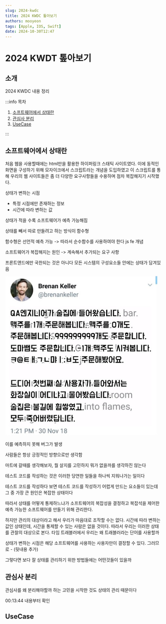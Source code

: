 ```yaml
---
slug: 2024-kwdc
title: 2024 KWDC 톺아보기
authors: mooyeon
tags: [Apple, IOS, Swift]
date: 2024-10-30T12:47
---
```


# 2024 KWDT 톺아보기

## 소개

2024 KWDC 내용 정리

:::info 목차

1. [소프트웨어에서 상태란](#소프트웨어에서-상태란)
2. [관심사 분리](#관심사-분리)
3. [UseCase](#usecase)

:::

<!--truncate-->

## 소프트웨어에서 상태란

처음 웹을 사용할때에는 html만을 활용한 하이퍼링크 스태틱 사이트였다. 이에 동적인 화면을 구성하기 위해 모자이크에서 스크립트라는 개념을 도입하였고
이 스크립트를 통해 우리의 웹 사이트들은 좀 더 다양한 요구사항들을 수용하며 점차 복잡해지기 시작했다.

상태가 변하는 시점

- 특정 시점에만 존재하는 정보
- 시간에 따라 변하는 값

상태가 적을 수록 소프트웨어가 예측 가능해짐

상태를 빼서 따로 만들려고 하는 방식이 함수형

함수형은 선언적 예측 가능 -> 따라서 순수함수를 사용하여야 한다
js fe 개념

소프트웨어가 복잡해지는 원인 -> 계속해서 추가되는 요구 사항

프론트앤드에만 국한되는 것은 아니다
모든 시스템의 구성요소들 안에는 상태가 담겨있음

![불확실성에 대한 유명한 밈](./images/2024-11-04-what-is-state/what_is_state_1.jpg)

이를 예측하지 못해 버그가 발생

사람들은 항상 긍정적인 방향으로만 생각함

마트에 갈때를 생각해보자, 뭘 살지를 고민하지 뭐가 없을까를 생각하진 않는다

테스트 코드를 작성하는 것은 이러한 당연한 일들을 하나씩 지워나가는 일이다

테스트 코드를 작성하다 보면 테스트 코드를 작성하기 어렵게 만드는 요소들이 있는데 그 중 가장 큰 원인은 복잡한 상태이다

따라서 상태를 어떻게 통제하느냐가 소프트웨어의 복잡성을 결정하고 복잡석을 제어한 예측 가능한 소프트웨어를 만들기 위해 관리한다.

하지만 관리의 대상이라고 해서 우리가 마음대로 조작할 수는 없다. 시간에 따라 변하는 값인 상태인데, 시간을 통제할 수 있는 사람은 없을 것이다.
따라서 우리는 이러한 상태를 관찰의 대상으로 본다. 타임 트래블러에서 우리는 왜 트래블러라는 단어를 사용할까

상태가 변하는 시점은 해당 소프트웨어를 사용하는 사용자만이 결정할 수 있다. 그러므로 - (뒷내용 추가)

그렇다면 보다 잘 상태를 관리하기 위한 방법들에는 어떤것들이 있을까

## 관심사 분리

관심사를 왜 분리해야할까 하는 고민을 시작한 것도 상태의 관리 때문이다

00:13:44 내용부터 확인

## UseCase

